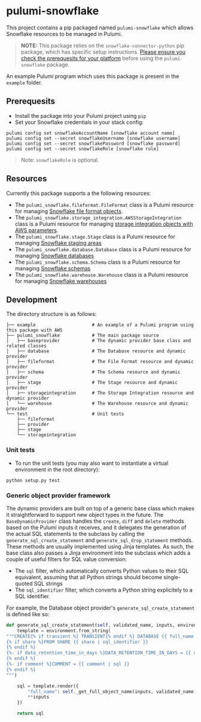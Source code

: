 # pulumi-snowflake

This project contains a pip packaged named `pulumi-snowflake` which allows Snowflake resources to be managed in Pulumi.

> **NOTE:** This package relies on the `snowflake-connector-python` pip package, which has specific setup instructions.  [Please ensure you check the prerequesits for your platform](https://docs.snowflake.net/manuals/user-guide/python-connector-install.html) before using the `pulumi-snowflake` package.

An example Pulumi program which uses this package is present in the `example` folder.

## Prerequesits

* Install the package into your Pulumi project using `pip`
* Set your Snowflake credentials in your stack config:

```
pulumi config set snowflakeAccountName [snowflake account name]
pulumi config set --secret snowflakeUsername [snowflake username]
pulumi config set --secret snowflakePassword [snowflake password]
pulumi config set --secret snowflakeRole [snowflake role]
```

> Note: `snowflakeRole` is optional.

## Resources

Currently this package supports a the following resources:

* The `pulumi_snowflake.fileformat.FileFormat` class is a Pulumi resource for managing [Snowflake file format objects](https://docs.snowflake.net/manuals/sql-reference/sql/create-file-format.html).
* The `pulumi_snowflake.storage_integration.AWSStorageIntegration` class is a Pulumi resource for managing [storage integration objects with AWS parameters](https://docs.snowflake.net/manuals/sql-reference/sql/create-storage-integration.html).
* The `pulumi_snowflake.stage.Stage` class is a Pulumi resource for managing [Snowflake staging areas](https://docs.snowflake.net/manuals/sql-reference/sql/create-stage.html)
* The `pulumi_snowflake.database.Database` class is a Pulumi resource for managing [Snowflake databases](https://docs.snowflake.net/manuals/sql-reference/sql/create-database.html)
* The `pulumi_snowflake.schema.Schema` class is a Pulumi resource for managing [Snowflake schemas](https://docs.snowflake.net/manuals/sql-reference/sql/create-schema.html)
* The `pulumi_snowflake.warehouse.Warehouse` class is a Pulumi resource for managing [Snowflake warehouses](https://docs.snowflake.net/manuals/sql-reference/sql/create-warehouse.html)

## Development

The directory structure is as follows:

```
├── example                     # An example of a Pulumi program using this package with AWS
├── pulumi_snowflake            # The main package source
│   ├── baseprovider            # The dynamic provider base class and related classes
│   ├── database                # The Database resource and dynamic provider
│   ├── fileformat              # The File Format resource and dynamic provider
│   ├── schema                  # The Schema resource and dynamic provider
│   ├── stage                   # The Stage resource and dynamic provider
│   ├── storageintegration      # The Storage Integration resource and dynamic provider
│   └── warehouse               # The Warehouse resource and dynamic provider
└── test                        # Unit tests
    ├── fileformat
    ├── provider
    ├── stage
    └── storageintegration
```

### Unit tests

* To run the unit tests (you may also want to instantiate a virtual environment in the root directory):

```
python setup.py test
```

### Generic object provider framework

The dynamic providers are built on top of a generic base class which makes it straightforward to support new object types in the future.  The `BaseDynamicProvider` class handles the `create`, `diff` and `delete` methods based on the Pulumi inputs it receives, and it delegates the generation of the actual SQL statements to the subclass by calling the `generate_sql_create_statement` and `generate_sql_drop_statement` methods.  These methods are usually implemented using Jinja templates.  As such, the base class also passes a Jinja environment into the subclass which adds a couple of useful filters for SQL value conversion:
* The `sql` filter, which automatically converts Python values to their SQL equivalent, assuming that all Python strings should become single-quoted SQL strings
* The `sql_identifier` filter, which converts a Python string explicitely to a SQL identifier.

For example, the Database object provider's `generate_sql_create_statement` is defined like so:

```python
def generate_sql_create_statement(self, validated_name, inputs, environment):
    template = environment.from_string(
"""CREATE{% if transient %} TRANSIENT{% endif %} DATABASE {{ full_name }}
{% if share %}FROM SHARE {{ share | sql_identifier }}
{% endif %}
{%- if data_retention_time_in_days %}DATA_RETENTION_TIME_IN_DAYS = {{ data_retention_time_in_days | sql }}
{% endif %}
{%- if comment %}COMMENT = {{ comment | sql }}
{% endif %}
""")

    sql = template.render({
        "full_name": self._get_full_object_name(inputs, validated_name),
        **inputs
    })

    return sql
```